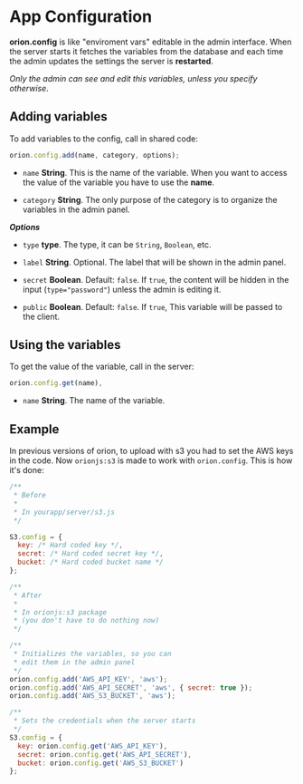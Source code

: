 # App Configuration

**orion.config** is like "enviroment vars" editable in the admin interface.
When the server starts it fetches the variables from the database
and each time the admin updates the settings the server is **restarted**.

*Only the admin can see and edit this variables, unless you specify otherwise*.

## Adding variables

To add variables to the config, call in shared code:

```js
orion.config.add(name, category, options);
```

- ```name``` **String**. This is the name of the variable.
When you want to access the value of the variable you have to
use the **name**.

- ```category``` **String**. The only purpose of the category is to
organize the variables in the admin panel.


***Options***

- ```type``` **type**. The type, it can be ```String```, ```Boolean```, etc.

- ```label``` **String**. Optional. The label that will be shown in the admin panel.

- ```secret``` **Boolean**. Default: ```false```. If ```true```, the content will be
hidden in the input (```type="password"```) unless the admin is editing it.

- ```public``` **Boolean**. Default: ```false```. If ```true```, This variable will
be passed to the client.

## Using the variables

To get the value of the variable, call in the server:

```js
orion.config.get(name),
```

- ```name``` **String**. The name of the variable.

## Example

In previous versions of orion, to upload with s3 you had to set the AWS keys in the code.
Now ```orionjs:s3``` is made to work with ```orion.config```. This is how it's done:

```js
/**
 * Before
 *
 * In yourapp/server/s3.js
 */

S3.config = {
  key: /* Hard coded key */,
  secret: /* Hard coded secret key */,
  bucket: /* Hard coded bucket name */
};

/**
 * After
 *
 * In orionjs:s3 package
 * (you don't have to do nothing now)
 */

/**
 * Initializes the variables, so you can
 * edit them in the admin panel
 */
orion.config.add('AWS_API_KEY', 'aws');
orion.config.add('AWS_API_SECRET', 'aws', { secret: true });
orion.config.add('AWS_S3_BUCKET', 'aws');

/**
 * Sets the credentials when the server starts
 */
S3.config = {
  key: orion.config.get('AWS_API_KEY'),
  secret: orion.config.get('AWS_API_SECRET'),
  bucket: orion.config.get('AWS_S3_BUCKET')
};
```
